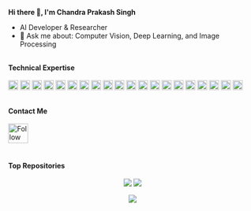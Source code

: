 **Hi there 👋, 
 I'm Chandra Prakash Singh** 
                                                                      
- AI Developer & Researcher
- 💬 Ask me about: Computer Vision, Deep Learning, and Image Processing
<br/><br/>


**Technical Expertise**
<br/><br/> 
<code><img height="20" src="https://img.shields.io/badge/Linux-FCC624?style=for-the-badge&logo=linux&logoColor=black"></code>
<code><img height="20" src="https://img.shields.io/badge/Shell_Script-121011?style=for-the-badge&logo=gnu-bash&logoColor=white"></code>
<code><img height="20" src="https://img.shields.io/badge/python-3670A0?style=for-the-badge&logo=python&logoColor=ffdd54"></code>
<code><img height="20" src="https://img.shields.io/badge/OpenCV-27338e?style=for-the-badge&logo=OpenCV&logoColor=white"></code>
<code><img height="20" src="https://img.shields.io/badge/PyTorch-EE4C2C?style=for-the-badge&logo=pytorch&logoColor=white"></code>
<code><img height="20" src="https://img.shields.io/badge/PaddlePaddle-005BBB?style=for-the-badge&logo=paddlepaddle&logoColor=white"></code>
<code><img height="20" src="https://img.shields.io/badge/TensorFlow-FF6F00?style=for-the-badge&logo=tensorflow&logoColor=white"></code>
<code><img height="20" src="https://img.shields.io/badge/Keras-FF0000?style=for-the-badge&logo=keras&logoColor=white"></code>
<code><img height="20" src="https://img.shields.io/badge/MediaPipe-007ACC?style=for-the-badge&logo=mediapipe&logoColor=white"></code>
<code><img height="20" src="https://img.shields.io/badge/Detectron2-1877F2?style=for-the-badge&logo=detectron2&logoColor=white"></code>
<code><img height="20" src="https://img.shields.io/badge/OpenVINO-%230A0FFF.svg?logo=openvino&logoColor=white"></code>
<code><img height="20" src="https://img.shields.io/badge/TensorRT-000000.svg?logo=nvidia&logoColor=white"></code>
<code><img height="20" src="https://img.shields.io/badge/ONNX_Runtime-%230A0FFF.svg?logo=onnx&logoColor=black"></code>
<code><img height="20" src="https://img.shields.io/badge/cuda-000000.svg?style=for-the-badge&logo=nVIDIA&logoColor=green"></code>
<code><img height="20" src="https://img.shields.io/badge/FFmpeg-%230A0FFF.svg?logo=ffmpeg&logoColor=white"></code>
<code><img height="20" src="https://img.shields.io/badge/Selenium-43B02A?style=for-the-badge&logo=Selenium&logoColor=white"></code>
<code><img height="20" src="https://img.shields.io/badge/git-%23F05033.svg?style=for-the-badge&logo=git&logoColor=white"></code>
<code><img height="20" src="https://img.shields.io/badge/Weights_&_Biases-FFBE00?style=for-the-badge&logo=WeightsAndBiases&logoColor=white"></code>
<code><img height="20" src="https://img.shields.io/badge/MLflow-FFBE00?style=for-the-badge&logo=MLflow&logoColor=blue"></code>
<code><img height="20" src="https://img.shields.io/badge/jira-%230A0FFF.svg?logo=jira&logoColor=white"></code>
<br/><br/>

**Contact Me**
<br/><br/>
[<img src="https://raw.githubusercontent.com/Raymo111/Raymo111/master/socials/linkedin.png" height="40em" align="center" alt="Follow chandra-prakash-singh-35912665 on LinkedIn" title="Follow chandra-prakash-singh-35912665 on LinkedIn"/>](https://www.linkedin.com/in/chandra-prakash-singh-35912665/)
<br/><br/>


#### Top Repositories

<p align = "center">
  <img  src = "https://github-readme-stats.vercel.app/api?username=chandra-ps612&count_private=true&show_icons=true&theme=codeSTACKr&line_height=40">
  <img src = "https://github-readme-stats.vercel.app/api/top-langs/?username=chandra-ps612&hide=Jupyter%20Notebook&theme=codeSTACKr">
</p>

<p align = "center">
 <img  src="https://github-readme-streak-stats.herokuapp.com/?user=chandra-ps612&show_icons=true&locale=en&layout=compact&theme=codeSTACKr&line_height=0" />
</p> 
<br />
<br />
